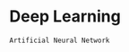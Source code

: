 # Deep Learning

```
Artificial Neural Network
```

 <a href="https://miro.medium.com/max/6694/1*Enbag4OPicgOFGP6m281lQ.jpeg" alt="FVCproductions"></a>
